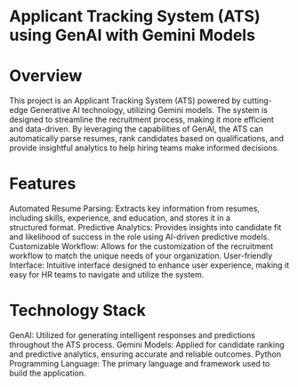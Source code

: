 # Applicant Tracking System (ATS) using GenAI with Gemini Models
# Overview

  This project is an Applicant Tracking System (ATS) powered by cutting-edge Generative AI technology, utilizing Gemini models. The system is designed to streamline the recruitment process, making it more efficient and data-driven. By leveraging the capabilities of GenAI, the ATS can automatically parse resumes, rank candidates based on qualifications, and provide insightful analytics to help hiring teams make informed decisions.

# Features
  Automated Resume Parsing: Extracts key information from resumes, including skills, experience, and education, and stores it in a     
                            structured format.
  Predictive Analytics: Provides insights into candidate fit and likelihood of success in the role using AI-driven predictive models.
  Customizable Workflow: Allows for the customization of the recruitment workflow to match the unique needs of your organization.
  User-friendly Interface: Intuitive interface designed to enhance user experience, making it easy for HR teams to navigate and utilize the                             system.
  
# Technology Stack
  GenAI: Utilized for generating intelligent responses and predictions throughout the ATS process.
  Gemini Models: Applied for candidate ranking and predictive analytics, ensuring accurate and reliable outcomes.
  Python Programming Language: The primary language and framework used to build the application.
  
